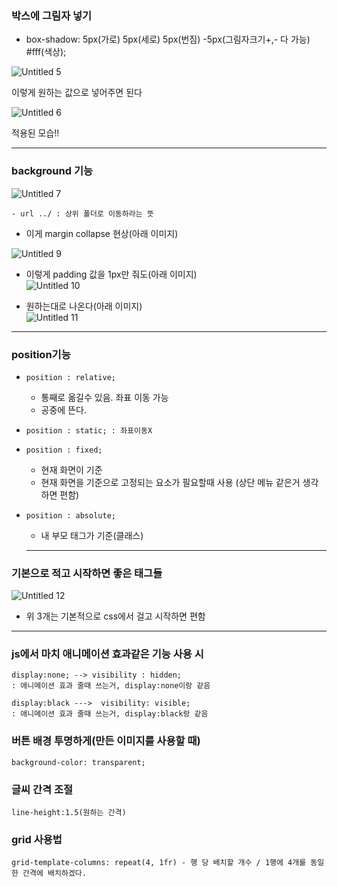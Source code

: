 ### 박스에 그림자 넣기

- box-shadow: 5px(가로) 5px(세로) 5px(번짐) -5px(그림자크기+,- 다 가능) #fff(색상);

![Untitled 5](https://github.com/kimhaaneul/study/assets/158141404/fb315e24-599e-4729-8ece-50125ef32956)


이렇게 원하는 값으로 넣어주면 된다

![Untitled 6](https://github.com/kimhaaneul/study/assets/158141404/0aa72b93-097c-4278-b837-6c95a953171a)


적용된 모습!!

---
### background 기능
![Untitled 7](https://github.com/kimhaaneul/study/assets/158141404/37251c30-e030-4e2d-9fad-00bfe15ee238)

    
    - url ../ : 상위 폴더로 이동하라는 뜻
    
 - 이게 margin collapse 현상(아래 이미지)<br>

![Untitled 9](https://github.com/kimhaaneul/study/assets/158141404/cc668f2f-183a-4046-8608-c732d8c86bcb)


- 이렇게 padding 값을 1px만 줘도(아래 이미지)<br>
![Untitled 10](https://github.com/kimhaaneul/study/assets/158141404/a2d55593-94dd-4def-b2a9-2464c84f8836)


- 원하는대로 나온다(아래 이미지)<br>
![Untitled 11](https://github.com/kimhaaneul/study/assets/158141404/84797b72-ec4d-4961-961a-ef829a02bcf7)


---

### position기능

-     position : relative;
    - 통째로 옮길수 있음. 좌표 이동 가능
    - 공중에 뜬다.
-     position : static; : 좌표이동X
-     position : fixed;
    - 현재 화면이 기준
    - 현재 화면을 기준으로 고정되는 요소가 필요할때 사용 (상단 메뉴 같은거 생각하면 편함)
-     position : absolute;
    - 내 부모 태그가 기준(클래스)
    
    ---
    
### 기본으로 적고 시작하면 좋은 태그들
    
![Untitled 12](https://github.com/kimhaaneul/study/assets/158141404/6fa60e01-aa05-4904-83f6-8ff4b94815aa)

    
 - 위 3개는 기본적으로 css에서 걸고 시작하면 편함
    
---

### js에서 마치 애니메이션 효과같은 기능 사용 시
```
display:none; --> visibility : hidden;
: 애니메이션 효과 줄때 쓰는거, display:none이랑 같음
```
```
display:black --->  visibility: visible;
: 애니메이션 효과 줄때 쓰는거, display:black랑 같음
```

### 버튼 배경 투명하게(만든 이미지를 사용할 때)
```
background-color: transparent;
```

### 글씨 간격 조절
```
line-height:1.5(원하는 간격)
```

### grid 사용법
```
grid-template-columns: repeat(4, 1fr) - 행 당 배치할 개수 / 1행에 4개를 동일한 간격에 배치하겠다.
```






